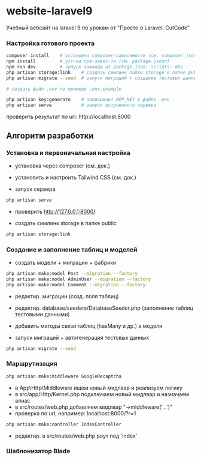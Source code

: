 # website-laravel9
Учебный вебсайт на laravel 9 по урокам от "Просто о Laravel. CutCode"

### Настройка готового проекта
```bash
composer install    # установка composer-зависимости (см. composer.json)
npm install         # уст-ка npm-завис-ти (см. package.jsoon)
npm run dev         # запуск команды из package.json: scripts: dev
php artisan storage:link    # создать симлинк папки storage в папке public
php artisan migrate --seed  # запуск миграций + создание тестовых данных

# создать файл .env по примеру .env.example

php artisan key:generate    # записывает APP_KEY в файле .env
php artisan serve           # запуск встроенного сервера
```
проверить результат по url: http://localhost:8000


## Алгоритм разработки

### Установка и первоначальная настройка
- установка через composer (см. док.)
- установить и настроить Tailwind CSS (см. док.)

- запуск сервера
```bash
php artisan serve
```
- проверить http://127.0.0.1:8000/

- создать симлинк storage в папке public
```bash
php artisan storage:link
```


### Создание и заполнение таблиц и моделей
- создать модели + миграции + фабрики
```bash
php artisan make:model Post --migration --factory
php artisan make:model AdminUser --migration --factory
php artisan make:model Comment --migration --factory
```

- редактир. миграции (созд. поля таблиц)

- редактир. database/seeders/DatabaseSeeder.php (заполнение таблиц тестовыми данными)

- добавить методы связи таблиц (hasMany и др.) в модели

- запуск миграций + автогенерация тестовых данных
```bash
php artisan migrate --seed
```

### Маршрутизация

```bash
php artisan make:middleware GoogleRecaptcha
```
- в App\Http\Middleware ищем новый мидлвар и реализуем логику
- в src/app/Http/Kernel.php подключаем новый мидлвар и назначаем алиас
- в src/routes/web.php добавляем мидлвар "->middleware('...')"
- проверка по url, например: localhost:8000/?r=1

```bash
php artisan make:controller IndexController
```
- редактир. в src/routes/web.php роут под 'index'

### Шаблонизатор Blade

